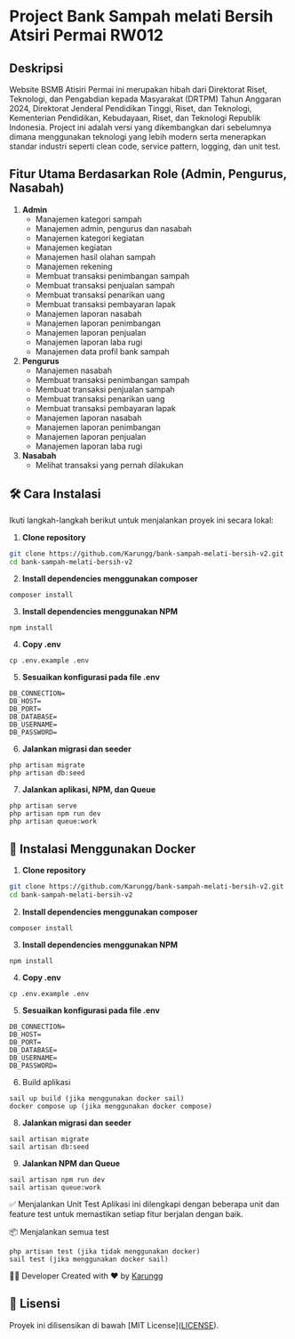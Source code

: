 # Project Bank Sampah melati Bersih Atsiri Permai RW012

## Deskripsi

Website BSMB Atisiri Permai ini merupakan hibah dari Direktorat Riset, Teknologi, dan Pengabdian kepada Masyarakat (DRTPM) Tahun Anggaran 2024, Direktorat Jenderal Pendidikan Tinggi, Riset, dan Teknologi, Kementerian Pendidikan, Kebudayaan, Riset, dan Teknologi Republik Indonesia. Project ini adalah versi yang dikembangkan dari sebelumnya dimana menggunakan teknologi yang lebih modern serta menerapkan standar industri seperti clean code, service pattern, logging, dan unit test.

## Fitur Utama Berdasarkan Role (Admin, Pengurus, Nasabah)
1. **Admin**
    - Manajemen kategori sampah
    - Manajemen admin, pengurus dan nasabah
    - Manajemen kategori kegiatan
    - Manajemen kegiatan
    - Manajemen hasil olahan sampah
    - Manajemen rekening
    - Membuat transaksi penimbangan sampah
    - Membuat transaksi penjualan sampah
    - Membuat transaksi penarikan uang
    - Membuat transaksi pembayaran lapak
    - Manajemen laporan nasabah
    - Manajemen laporan penimbangan
    - Manajemen laporan penjualan
    - Manajemen laporan laba rugi
    - Manajemen data profil bank sampah
2. **Pengurus**
    - Manajemen nasabah
    - Membuat transaksi penimbangan sampah
    - Membuat transaksi penjualan sampah
    - Membuat transaksi penarikan uang
    - Membuat transaksi pembayaran lapak
    - Manajemen laporan nasabah
    - Manajemen laporan penimbangan
    - Manajemen laporan penjualan
    - Manajemen laporan laba rugi
3. **Nasabah**
    - Melihat transaksi yang pernah dilakukan

## 🛠️ Cara Instalasi

Ikuti langkah-langkah berikut untuk menjalankan proyek ini secara lokal:

1. **Clone repository**
```bash
git clone https://github.com/Karungg/bank-sampah-melati-bersih-v2.git
cd bank-sampah-melati-bersih-v2
```
2. **Install dependencies menggunakan composer**
```
composer install
```
3. **Install dependencies menggunakan NPM**
```
npm install
```
4. **Copy .env**
```
cp .env.example .env
```
5. **Sesuaikan konfigurasi pada file .env**
```
DB_CONNECTION=
DB_HOST=
DB_PORT=
DB_DATABASE=
DB_USERNAME=
DB_PASSWORD=
```
6. **Jalankan migrasi dan seeder**
```
php artisan migrate
php artisan db:seed
```
7. **Jalankan aplikasi, NPM, dan Queue**
```
php artisan serve
php artisan npm run dev
php artisan queue:work
```

## 🐳 Instalasi Menggunakan Docker
1. **Clone repository**
```bash
git clone https://github.com/Karungg/bank-sampah-melati-bersih-v2.git
cd bank-sampah-melati-bersih-v2
```
2. **Install dependencies menggunakan composer**
```
composer install
```
3. **Install dependencies menggunakan NPM**
```
npm install
```
4. **Copy .env**
```
cp .env.example .env
```
5. **Sesuaikan konfigurasi pada file .env**
```
DB_CONNECTION=
DB_HOST=
DB_PORT=
DB_DATABASE=
DB_USERNAME=
DB_PASSWORD=
```
6. Build aplikasi
```
sail up build (jika menggunakan docker sail)
docker compose up (jika menggunakan docker compose)

```
8. **Jalankan migrasi dan seeder**
```
sail artisan migrate
sail artisan db:seed
```
9. **Jalankan NPM dan Queue**
```
sail artisan npm run dev
sail artisan queue:work
```

✅ Menjalankan Unit Test
Aplikasi ini dilengkapi dengan beberapa unit dan feature test untuk memastikan setiap fitur berjalan dengan baik.

📦 Menjalankan semua test
```
php artisan test (jika tidak menggunakan docker)
sail test (jika menggunakan docker sail)
```

👨‍💻 Developer
Created with ❤️ by <a href="https://github.com/Karungg">Karungg</a>

## 📄 Lisensi

Proyek ini dilisensikan di bawah [MIT License](<a href="https://github.com/Karungg/bank-sampah-melati-bersih-v2?tab=MIT-1-ov-file">LICENSE</a>).
